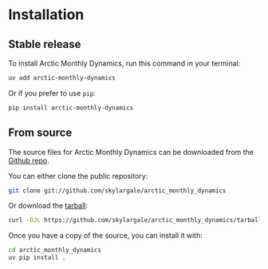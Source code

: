 # Installation

## Stable release

To install Arctic Monthly Dynamics, run this command in your terminal:

```sh
uv add arctic-monthly-dynamics
```

Or if you prefer to use `pip`:

```sh
pip install arctic-monthly-dynamics
```

## From source

The source files for Arctic Monthly Dynamics can be downloaded from the [Github repo](https://github.com/skylargale/arctic_monthly_dynamics).

You can either clone the public repository:

```sh
git clone git://github.com/skylargale/arctic_monthly_dynamics
```

Or download the [tarball](https://github.com/skylargale/arctic_monthly_dynamics/tarball/master):

```sh
curl -OJL https://github.com/skylargale/arctic_monthly_dynamics/tarball/master
```

Once you have a copy of the source, you can install it with:

```sh
cd arctic_monthly_dynamics
uv pip install .
```
